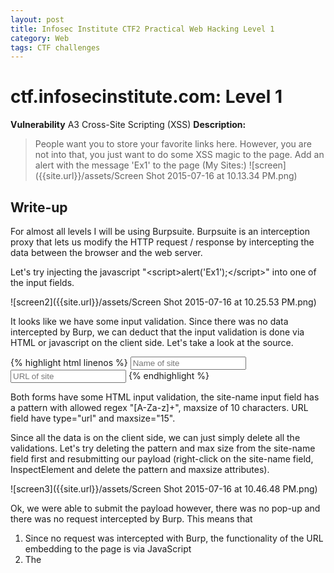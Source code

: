 ```yaml
---
layout: post
title: Infosec Institute CTF2 Practical Web Hacking Level 1
category: Web
tags: CTF challenges
---
```


# ctf.infosecinstitute.com: Level 1
**Vulnerability** A3 Cross-Site Scripting (XSS)
**Description:**

> People want you to store your favorite links here.
> However, you are not into that, you just want to do some XSS magic to the page.
> Add an alert with the message 'Ex1' to the page (My Sites:)
> ![screen]({{site.url}}/assets/Screen Shot 2015-07-16 at 10.13.34 PM.png)

## Write-up

For almost all levels I will be using Burpsuite. Burpsuite is an interception proxy that lets us modify the HTTP request
 / response by intercepting the data between the browser and the web server.
 
Let's try injecting the javascript "&lt;script&gt;alert('Ex1');&lt;/script&gt;" into one of the input fields.

![screen2]({{site.url}}/assets/Screen Shot 2015-07-16 at 10.25.53 PM.png)

It looks like we have some input validation. Since there was no data intercepted by Burp, we can deduct that the input
validation is done via HTML or javascript on the client side. Let's take a look at the source.

{% highlight html linenos %}
<input type="text" placeholder="Name of site" maxsize="10" class="form-control" pattern="[A-Za-z]+" required="" name="name">
<input class="form-control" placeholder="URL of site" type="url" required="" maxsize="15" name="url">
{% endhighlight %}

Both forms have some HTML input validation, the site-name input field has a pattern with allowed regex "[A-Za-z]+", maxsize of 10 characters.
URL field have type="url" and maxsize="15".   

Since all the data is on the client side, we can just simply delete all the validations. Let's try deleting the pattern and max size
from the site-name field first and resubmitting our payload (right-click on the site-name field, InspectElement and delete the pattern and maxsize attributes).

![screen3]({{site.url}}/assets/Screen Shot 2015-07-16 at 10.46.48 PM.png)

Ok, we were able to submit the payload however, there was no pop-up and there was no request intercepted by Burp.
This means that  
1) Since no request was intercepted with Burp, the functionality of the URL embedding to the page is via JavaScript
2) The <script>, less than and greater than signs were encoded to avoid syntax interpretation. This means we have input sanitization.

Let's go back to the source and look for JavaScript objects. Fair enough, we see the following .js file included in the page.

{% highlight javascript linenos %}
/**
 * Created by Ivan on 12.3.2015 Ð³..
 */
$(function() {
    var Exercises = {
        ex1: {

            initialize: function() {
                $("#messages").text("People want you to store your favorite links here. However, you are not into that, you just want to do some XSS magic to the page. Add an alert with the message 'Ex1' to the page (My Sites:)");
                var nativeAlert = window.alert;
                var lastAlert = null;
                window.alert = function(msg) {
                    nativeAlert(msg);
                    lastAlert = msg;
                }
                $("form.ex1").submit(function(evt) {
                    evt.preventDefault();
                    var siteName = $(".ex1 input[type='text']").val().trim().replace(/</g, "&lt;").replace(/>/g, "&gt;");
                    var siteURL = $(".ex1 input[type='url']").val().trim().replace(/</g, "&lt;").replace(/>/g, "&gt;");



                    $("<p class='lead'><span class='label label-success'>" + siteName + "</span>" + siteURL + "</p>").appendTo(".ex1.links-place");
                    if (testForScript("Ex1", [siteName, siteURL], lastAlert)) {

                        $("#messages").removeClass("alert-info").addClass("alert-success");
                        $("#messages").text("You made it to exercise 2. You will be redirected to it in 10 seconds.")
                        levelCompleted(1);



                    }




                })
            }
        }
    }

    Exercises.ex1.initialize();

})
//start it



function spitRegex(text) {
    return  new RegExp("<script>\\s*alert\\(['\"]{1}" + text + "['\"]{1}\\);*\\s*<\\/script>", "g");
}

function testForScript(patternText, variablesToCheck, lastAlert) {
    var regex = spitRegex(patternText);
    for (var i = 0; i < variablesToCheck.length; i++) {
        if (regex.test(variablesToCheck[i])) {
            if (lastAlert === patternText) {
                return true;


            }
        }
    }
    return false;
}
{% endhighlight %}

On line 18 and 19 we can see that <> signs are substituted with &amp;lt; and &amp;gt; which is the sanitation function.

Again, since JavaScript is executed by the browser, all the data is controlled by the user on the client-side.
Let's start the Browser Developer Tools and remove the sanitizing part (the selected javascript until trim()).

![screen4]({{site.url}}/assets/Screen Shot 2015-07-16 at 11.08.22 PM.png)

Now let's resubmit our JavaScript payload again.

![screen5]({{site.url}}/assets/Screen Shot 2015-07-16 at 11.15.00 PM.png)

And... level 1 complete.

![screen6]({{site.url}}/assets/Screen Shot 2015-07-16 at 11.15.13 PM.png)

## Links

* <http://ctf.infosecinstitute.com/ctf2/exercises/ex1.php>
